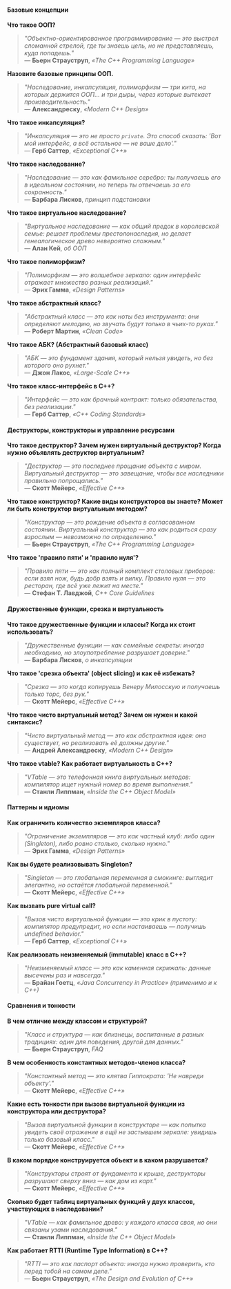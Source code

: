 #### **Базовые концепции**  

**Что такое ООП?**  
> *"Объектно-ориентированное программирование — это выстрел сломанной стрелой, где ты знаешь цель, но не представляешь, куда попадешь."*  
> — **Бьерн Страуструп**, *«The C++ Programming Language»*  

**Назовите базовые принципы ООП.**  
> *"Наследование, инкапсуляция, полиморфизм — три кита, на которых держится ООП… и три дыры, через которые вытекает производительность."*  
> — **Александреску**, *«Modern C++ Design»*  

**Что такое инкапсуляция?**  
> *"Инкапсуляция — это не просто `private`. Это способ сказать: 'Вот мой интерфейс, а всё остальное — не ваше дело'."*  
> — **Герб Саттер**, *«Exceptional C++»*  

**Что такое наследование?**  
> *"Наследование — это как фамильное серебро: ты получаешь его в идеальном состоянии, но теперь ты отвечаешь за его сохранность."*  
> — **Барбара Лисков**, *принцип подстановки*  

**Что такое виртуальное наследование?**  
> *"Виртуальное наследование — как общий предок в королевской семье: решает проблемы престолонаследия, но делает генеалогическое древо невероятно сложным."*  
> — **Алан Кей**, *об ООП*  

**Что такое полиморфизм?**  
> *"Полиморфизм — это волшебное зеркало: один интерфейс отражает множество разных реализаций."*  
> — **Эрих Гамма**, *«Design Patterns»*  

**Что такое абстрактный класс?**  
> *"Абстрактный класс — это как ноты без инструмента: они определяют мелодию, но звучать будут только в чьих-то руках."*  
> — **Роберт Мартин**, *«Clean Code»*  

**Что такое АБК? (Абстрактный базовый класс)**  
> *"АБК — это фундамент здания, который нельзя увидеть, но без которого оно рухнет."*  
> — **Джон Лакос**, *«Large-Scale C++»*  

**Что такое класс-интерфейс в C++?**  
> *"Интерфейс — это как брачный контракт: только обязательства, без реализации."*  
> — **Герб Саттер**, *«C++ Coding Standards»*  

#### **Деструкторы, конструкторы и управление ресурсами**

**Что такое деструктор? Зачем нужен виртуальный деструктор? Когда нужно объявлять деструктор виртуальным?**  
> *"Деструктор — это последнее прощание объекта с миром. Виртуальный деструктор — это завещание, чтобы все наследники правильно попрощались."*  
> — **Скотт Мейерс**, *«Effective C++»*  

**Что такое конструктор? Какие виды конструкторов вы знаете? Может ли быть конструктор виртуальным методом?**  
> *"Конструктор — это рождение объекта в согласованном состоянии. Виртуальный конструктор — это как родиться сразу взрослым — невозможно по определению."*  
> — **Бьерн Страуструп**, *«The C++ Programming Language»*  

**Что такое 'правило пяти' и 'правило нуля'?**  
> *"Правило пяти — это как полный комплект столовых приборов: если взял нож, будь добр взять и вилку. Правило нуля — это ресторан, где всё уже лежит на месте."*  
> — **Стефан Т. Лавджой**, *C++ Core Guidelines*  

#### **Дружественные функции, срезка и виртуальность**

**Что такое дружественные функции и классы? Когда их стоит использовать?**  
> *"Дружественные функции — как семейные секреты: иногда необходимо, но злоупотребление разрушает доверие."*  
> — **Барбара Лисков**, *о инкапсуляции*  

**Что такое 'срезка объекта' (object slicing) и как её избежать?**  
> *"Срезка — это когда копируешь Венеру Милосскую и получаешь только торс, без рук."*  
> — **Скотт Мейерс**, *«Effective C++»*  

**Что такое чисто виртуальный метод? Зачем он нужен и какой синтаксис?**  
> *"Чисто виртуальный метод — это как абстрактная идея: она существует, но реализовать её должны другие."*  
> — **Андрей Александреску**, *«Modern C++ Design»*  

**Что такое vtable? Как работает виртуальность в C++?**  
> *"VTable — это телефонная книга виртуальных методов: компилятор ищет нужный номер во время выполнения."*  
> — **Станли Липпман**, *«Inside the C++ Object Model»*  

#### **Паттерны и идиомы**

**Как ограничить количество экземпляров класса?**  
> *"Ограничение экземпляров — это как частный клуб: либо один (Singleton), либо ровно столько, сколько нужно."*  
> — **Эрих Гамма**, *«Design Patterns»*  

**Как вы будете реализовывать Singleton?**  
> *"Singleton — это глобальная переменная в смокинге: выглядит элегантно, но остаётся глобальной переменной."*  
> — **Скотт Мейерс**, *«Effective C++»*  

**Как вызвать pure virtual call?**  
> *"Вызов чисто виртуальной функции — это крик в пустоту: компилятор предупредит, но если настаиваешь — получишь undefined behavior."*  
> — **Герб Саттер**, *«Exceptional C++»*  

**Как реализовать неизменяемый (immutable) класс в C++?**  
> *"Неизменяемый класс — это как каменная скрижаль: данные высечены раз и навсегда."*  
> — **Брайан Гоетц**, *«Java Concurrency in Practice» (применимо и к C++)*  

#### **Сравнения и тонкости**

**В чем отличие между классом и структурой?**  
> *"Класс и структура — как близнецы, воспитанные в разных традициях: один для поведения, другой для данных."*  
> — **Бьерн Страуструп**, *FAQ*  

**В чем особенность константных методов-членов класса?**  
> *"Константный метод — это клятва Гиппократа: 'Не навреди объекту'."*  
> — **Скотт Мейерс**, *«Effective C++»*  

**Какие есть тонкости при вызове виртуальной функции из конструктора или деструктора?**  
> *"Вызов виртуальной функции в конструкторе — как попытка увидеть своё отражение в ещё не застывшем зеркале: увидишь только базовый класс."*  
> — **Скотт Мейерс**, *«Effective C++»*  

**В каком порядке конструируется объект и в каком разрушается?**  
> *"Конструкторы строят от фундамента к крыше, деструкторы разрушают сверху вниз — как дом из карт."*  
> — **Скотт Мейерс**, *«Effective C++»*  

**Сколько будет таблиц виртуальных функций у двух классов, участвующих в наследовании?**  
> *"VTable — как фамильное древо: у каждого класса своя, но они связаны узами наследования."*  
> — **Станли Липпман**, *«Inside the C++ Object Model»*  

**Как работает RTTI (Runtime Type Information) в C++?**  
> *"RTTI — это как паспорт объекта: иногда нужно проверить, кто перед тобой на самом деле."*  
> — **Бьерн Страуструп**, *«The Design and Evolution of C++»*